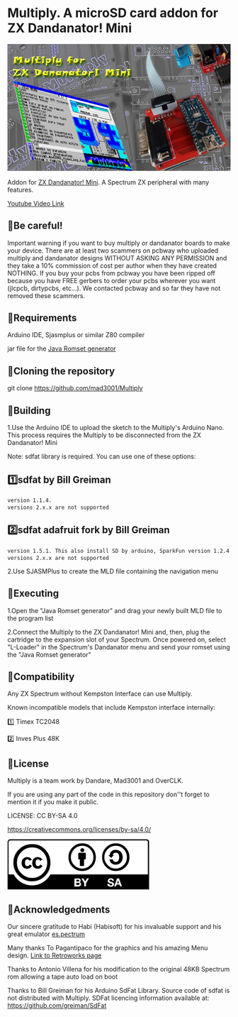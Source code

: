 # Multiply. A microSD card addon for ZX Dandanator! Mini

![Multiply](Logo_Multiplyweb.png)

Addon for [ZX Dandanator! Mini](http://www.dandare.es/Proyectos_Dandare/ZX_Dandanator!_Mini.html). A Spectrum ZX peripheral with many features.

[Youtube Video Link](https://www.youtube.com/watch?v=IbOcqb44hSs)

## :small_blue_diamond:Be careful!
Important warning if you want to buy multiply or dandanator boards to make your device.
There are at least two scammers on pcbway who uploaded multiply and dandanator designs WITHOUT ASKING ANY PERMISSION and they take a 10% commission of cost per author when they have created NOTHING. If you buy your pcbs from pcbway you have been ripped off because you have FREE gerbers to order your pcbs wherever you want (jlcpcb, dirtypcbs, etc...).
We contacted pcbway and so far they have not removed these scammers.

## :small_blue_diamond:Requirements
Arduino IDE, Sjasmplus or similar Z80 compiler

jar file for the [Java Romset generator](https://github.com/teiram/dandanator-mini.git)


## :small_blue_diamond:Cloning the repository
 git clone https://github.com/mad3001/Multiply

 
## :small_blue_diamond:Building
 1.Use the Arduino IDE to upload the sketch to the Multiply's Arduino Nano. This process requires the Multiply to be disconnected from the ZX Dandanator! Mini

  Note: sdfat library is required. You can use one of these options:
  ## :one:sdfat by Bill Greiman
	version 1.1.4.
    versions 2.x.x are not supported
  ## :two:sdfat adafruit fork by Bill Greiman
    version 1.5.1. This also install SD by arduino, SparkFun version 1.2.4
    versions 2.x.x are not supported 
 
 2.Use SJASMPlus to create the MLD file containing the navigation menu


 
## :small_blue_diamond:Executing
 1.Open the "Java Romset generator" and drag your newly built MLD file to the program list
 
 2.Connect the Multiply to the ZX Dandanator! Mini and, then, plug the cartridge to the expansion slot of your Spectrum. Once powered on, select "L-Loader" in the Spectrum's Dandanator menu and send your romset using the "Java Romset generator"

## :small_blue_diamond:Compatibility
 Any ZX Spectrum without Kempston Interface can use Multiply.
 
 Known incompatible models that include Kempston interface internally:
 
 :one: Timex TC2048
 
 :two: Inves Plus 48K
 
## :small_blue_diamond:License

Multiply is a team work by Dandare, Mad3001 and OverCLK.

If you are using any part of the code in this repository don''t forget to mention it if you make it public.

 LICENSE: CC BY-SA 4.0
 
 https://creativecommons.org/licenses/by-sa/4.0/
 
 ![cc](cc_logo_bysa.png)
 
## :small_blue_diamond:Acknowledgedments
 
 Our sincere gratitude to Habi (Habisoft) for his invaluable support and his great emulator [es.pectrum](http://www.habisoft.com/espectrum/)

 Many thanks To Pagantipaco for the graphics and his amazing Menu design. [Link to Retroworks page](http://www.retroworks.es/index.php)


 Thanks to Antonio Villena for his modification to the original 48KB Spectrum rom allowing a tape auto load on boot
 
 Thanks to Bill Greiman for his Arduino SdFat Library. Source code of sdfat is not distributed with Multiply. SDFat licencing information available at: https://github.com/greiman/SdFat
 